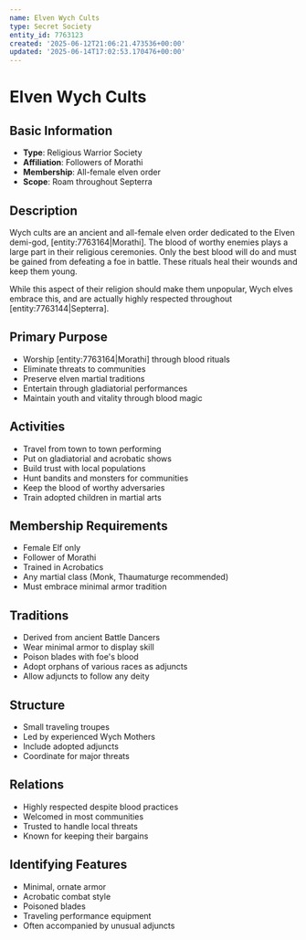 ```yaml
---
name: Elven Wych Cults
type: Secret Society
entity_id: 7763123
created: '2025-06-12T21:06:21.473536+00:00'
updated: '2025-06-14T17:02:53.170476+00:00'
---
```


# Elven Wych Cults

## Basic Information
- **Type**: Religious Warrior Society
- **Affiliation**: Followers of Morathi
- **Membership**: All-female elven order
- **Scope**: Roam throughout Septerra

## Description
Wych cults are an ancient and all-female elven order dedicated to the Elven demi-god, [entity:7763164|Morathi]. The blood of worthy enemies plays a large part in their religious ceremonies. Only the best blood will do and must be gained from defeating a foe in battle. These rituals heal their wounds and keep them young.

While this aspect of their religion should make them unpopular, Wych elves embrace this, and are actually highly respected throughout [entity:7763144|Septerra].

## Primary Purpose
- Worship [entity:7763164|Morathi] through blood rituals
- Eliminate threats to communities
- Preserve elven martial traditions
- Entertain through gladiatorial performances
- Maintain youth and vitality through blood magic

## Activities
- Travel from town to town performing
- Put on gladiatorial and acrobatic shows
- Build trust with local populations
- Hunt bandits and monsters for communities
- Keep the blood of worthy adversaries
- Train adopted children in martial arts

## Membership Requirements
- Female Elf only
- Follower of Morathi
- Trained in Acrobatics
- Any martial class (Monk, Thaumaturge recommended)
- Must embrace minimal armor tradition

## Traditions
- Derived from ancient Battle Dancers
- Wear minimal armor to display skill
- Poison blades with foe's blood
- Adopt orphans of various races as adjuncts
- Allow adjuncts to follow any deity

## Structure
- Small traveling troupes
- Led by experienced Wych Mothers
- Include adopted adjuncts
- Coordinate for major threats

## Relations
- Highly respected despite blood practices
- Welcomed in most communities
- Trusted to handle local threats
- Known for keeping their bargains

## Identifying Features
- Minimal, ornate armor
- Acrobatic combat style
- Poisoned blades
- Traveling performance equipment
- Often accompanied by unusual adjuncts